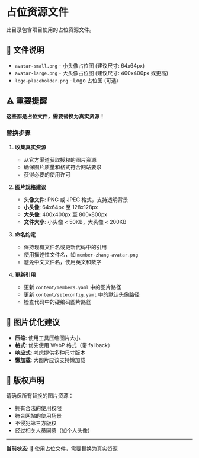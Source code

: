 # 占位资源文件

此目录包含项目使用的占位资源文件。

## 📁 文件说明

- `avatar-small.png` - 小头像占位图 (建议尺寸: 64x64px)
- `avatar-large.png` - 大头像占位图 (建议尺寸: 400x400px 或更高)
- `logo-placeholder.png` - Logo 占位图 (可选)

## ⚠️ 重要提醒

**这些都是占位文件，需要替换为真实资源！**

### 替换步骤

1. **收集真实资源**
   - 从官方渠道获取授权的图片资源
   - 确保图片质量和格式符合网站要求
   - 获得必要的使用许可

2. **图片规格建议**
   - **头像文件**: PNG 或 JPEG 格式，支持透明背景
   - **小头像**: 64x64px 至 128x128px
   - **大头像**: 400x400px 至 800x800px
   - **文件大小**: 小头像 < 50KB，大头像 < 200KB

3. **命名约定**
   - 保持现有文件名或更新代码中的引用
   - 使用描述性文件名，如 `member-zhang-avatar.png`
   - 避免中文文件名，使用英文和数字

4. **更新引用**
   - 更新 `content/members.yaml` 中的图片路径
   - 更新 `content/siteconfig.yaml` 中的默认头像路径
   - 检查代码中的硬编码图片路径

## 🎨 图片优化建议

- **压缩**: 使用工具压缩图片大小
- **格式**: 优先使用 WebP 格式（带 fallback）
- **响应式**: 考虑提供多种尺寸版本
- **懒加载**: 大图片应该支持懒加载

## 📝 版权声明

请确保所有替换的图片资源：
- 拥有合法的使用权限
- 符合网站的使用场景
- 不侵犯第三方版权
- 经过相关人员同意（如个人头像）

---

**当前状态**: 🚧 使用占位文件，需要替换为真实资源
